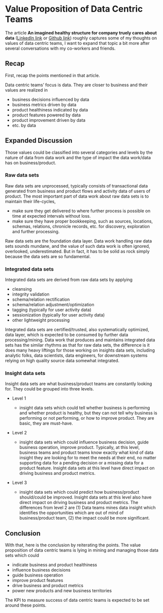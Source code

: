 # Value Proposition of Data Centric Teams

The article **An imagined healthy structure for company truely cares about data** 
([LinkedIn link](https://www.linkedin.com/posts/stanley-xu-06871814_an-imagined-healthy-structure-for-company-activity-6595825115664125952-Y_M2) 
or [Github link](https://aftersound.github.io/thoughts/data-organization-in-imagination)) roughly captures some of my 
thoughts on values of data centric teams, I want to expand that topic a bit more after several conversations with my 
co-workers and friends.

## Recap
First, recap the points mentioned in that article.

Data centric teams’ focus is data. They are closer to business and their values are realized in
- business decisions influenced by data
- business metrics driven by data
- product healthiness indicated by data
- product features powered by data
- product improvement driven by data
- etc. by data

## Expanded Discussion

Those values could be classified into several categories and levels by the nature of data from data work and the type of
 impact the data work/data has on business/product.
 
### Raw data sets  

Raw data sets are unprocessed, typically consists of transactional data generated from business and product flows and 
activity data of users of product.  The most important part of data work about raw data sets is to maintain their 
life-cycles, 
  - make sure they get delivered to where further process is possible on time at expected intervals 
  without loss.
  - make sure they have proper bookkeeping, such as sources, locations, schemas, relations, chronicle 
  records, etc. for discovery, exploration and further processing.  

  Raw data sets are the foundation data layer. Data work handling raw data sets sounds mundane, and the value of such 
  data work is often ignored, overlooked, underestimated. But in fact, it has to be solid as rock simply because the 
  data sets are so fundamental.

### Integrated data sets  

Integrated data sets are derived from raw data sets by applying
  - cleansing
  - integrity validation
  - schema/relation rectification
  - schema/relation adjustment/optimization
  - tagging (typically for user activity data)
  - sessionization (typically for user activity data)
  - other lightweight processing

  Integrated data sets are certified/trusted, also systematically optimized, data layer, which is expected to be 
  consumed by further data processing/mining. Data work that produces and maintains integrated data sets has the 
  similar rhythms as that for raw data sets, the difference is it does many heavy liftings for those working on insights 
  data sets, including analytic folks, data scientists, data engineers, for downstream systems relying on high quality 
  source data somewhat integrated.

### Insight data sets  

Insight data sets are what business/product teams are constantly looking for. They could be grouped into three levels.

  - Level 1
    - insight data sets which could tell whether business is performing and whether product is healthy, but they can 
    not tell why business is performing or not performing, or how to improve product. They are basic, they are must-have.
    
  - Level 2
    - insight data sets which could influence business decision, guide business operation, improve product. Typically, 
    at this level, business teams and product teams know exactly what kind of data insight they are looking for to meet 
    the needs at their end, no matter supporting data for a pending decision or a missing data for a product feature. 
    Insight data sets at this level have direct impact on driving business and product metrics.
  
  - Level 3
    - insight data sets which could predict how business/product should/could be improved. Insight data sets at this 
    level also have direct impact on driving business and product metrics. The differences from level 2 are (1) Data 
    teams mines data insight which identifies the opportunities which are out of mind of business/product team, (2) 
    the impact could be more significant.

## Conclusion

With that, here is the conclusion by reiterating the points. The value proposition of data centric teams is lying in 
mining and managing those data sets which could  

- indicate business and product healthiness
- influence business decisions
- guide business operation
- improve product features
- drive business and product metrics
- power new products and new business territories

The KPI to measure success of data centric teams is expected to be set around these points.